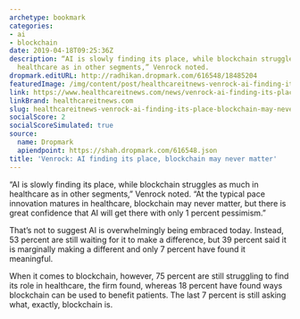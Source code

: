 ```yaml
---
archetype: bookmark
categories:
- ai
- blockchain
date: 2019-04-18T09:25:36Z
description: “AI is slowly finding its place, while blockchain struggles as much in
  healthcare as in other segments,” Venrock noted.
dropmark.editURL: http://radhikan.dropmark.com/616548/18485204
featuredImage: /img/content/post/healthcareitnews-venrock-ai-finding-its-place-blockchain-may-never-matter.jpg
link: https://www.healthcareitnews.com/news/venrock-ai-finding-its-place-blockchain-may-never-matter
linkBrand: healthcareitnews.com
slug: healthcareitnews-venrock-ai-finding-its-place-blockchain-may-never-matter
socialScore: 2
socialScoreSimulated: true
source:
  name: Dropmark
  apiendpoint: https://shah.dropmark.com/616548.json
title: 'Venrock: AI finding its place, blockchain may never matter'
---
```

“AI is slowly finding its place, while blockchain struggles as much in healthcare as in other segments,” Venrock noted. “At the typical pace innovation matures in healthcare, blockchain may never matter, but there is great confidence that AI will get there with only 1 percent pessimism.”

That’s not to suggest AI is overwhelmingly being embraced today. Instead, 53 percent are still waiting for it to make a difference, but 39 percent said it is marginally making a different and only 7 percent have found it meaningful.

When it comes to blockchain, however, 75 percent are still struggling to find its role in healthcare, the firm found, whereas 18 percent have found ways blockchain can be used to benefit patients. The last 7 percent is still asking what, exactly, blockchain is.

